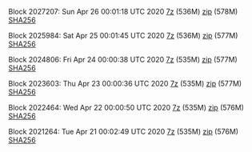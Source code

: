 Block 2027207: Sun Apr 26 00:01:18 UTC 2020 [7z]() (536M) [zip]() (578M) [SHA256]()

Block 2025984: Sat Apr 25 00:01:45 UTC 2020 [7z]() (536M) [zip](https://transfer.sh/OsVFO/bootstrap.dat.20200425.zip) (577M) [SHA256](https://transfer.sh/D6x9J/sha256.txt)

Block 2024806: Fri Apr 24 00:00:38 UTC 2020 [7z]() (535M) [zip](https://transfer.sh/1at4a/bootstrap.dat.20200424.zip) (577M) [SHA256](https://transfer.sh/11kUTw/sha256.txt)

Block 2023603: Thu Apr 23 00:00:36 UTC 2020 [7z](https://transfer.sh/B5qEx/bootstrap.dat.20200423.7z) (535M) [zip](https://transfer.sh/Dssck/bootstrap.dat.20200423.zip) (577M) [SHA256](https://transfer.sh/xvySB/sha256.txt)

Block 2022464: Wed Apr 22 00:00:50 UTC 2020 [7z](https://transfer.sh/jj5OM/bootstrap.dat.20200422.7z) (535M) [zip](https://transfer.sh/13H1YJ/bootstrap.dat.20200422.zip) (576M) [SHA256](https://transfer.sh/QTZG6/sha256.txt)

Block 2021264: Tue Apr 21 00:02:49 UTC 2020 [7z]() (535M) [zip](https://transfer.sh/eazlr/bootstrap.dat.20200421.zip) (576M) [SHA256]()
